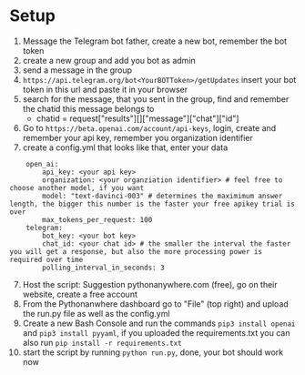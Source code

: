 # Setup
1. Message the Telegram bot father, create a new bot, remember the bot token
2. create a new group and add you bot as admin
3. send a message in the group
4. ```https://api.telegram.org/bot<YourBOTToken>/getUpdates``` insert your bot token in this url and paste it in your browser
5. search for the message, that you sent in the group, find and remember the chatid this message belongs to 
    - chatid = request["results"][<find your message idx>]["message"]["chat"]["id"]
7. Go to `https://beta.openai.com/account/api-keys`, login, create and remember your api key, remember you organization identifier
6. create a config.yml that looks like that, enter your data
```
    open_ai:
        api_key: <your api key>
        organization: <your organziation identifier> # feel free to choose another model, if you want
        model: "text-davinci-003" # determines the maximimum answer length, the bigger this number is the faster your free apikey trial is over
        max_tokens_per_request: 100 
    telegram:
        bot_key: <your bot key>
        chat_id: <your chat id> # the smaller the interval the faster you will get a response, but also the more processing power is required over time
        polling_interval_in_seconds: 3
```
7. Host the script: Suggestion pythonanywhere.com (free), go on their website, create a free account
8. From the Pythonanwhere dashboard go to "File" (top right) and upload the run.py file as well as the config.yml
9. Create a new Bash Console and run the commands `pip3 install openai` and `pip3 install pyyaml`, if you uploaded the requirements.txt you can also run `pip install -r requirements.txt`
10. start the script by running `python run.py`, done, your bot should work now




